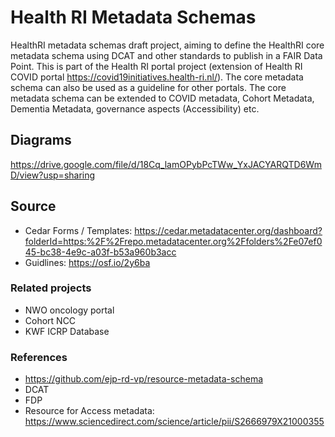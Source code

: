 # Health RI Metadata Schemas

HealthRI metadata schemas draft project, aiming to define the HealthRI core metadata schema using DCAT and other standards to publish in a FAIR Data Point. This is part of the Health RI portal project (extension of Health RI COVID portal https://covid19initiatives.health-ri.nl/). The core metadata schema can also be used as a guideline for other portals. 
The core metadata schema can be extended to COVID metadata, Cohort Metadata, Dementia Metadata, governance aspects (Accessibility) etc.

## Diagrams
https://drive.google.com/file/d/18Cq_lamOPybPcTWw_YxJACYARQTD6WmD/view?usp=sharing  

## Source
- Cedar Forms / Templates: 
https://cedar.metadatacenter.org/dashboard?folderId=https:%2F%2Frepo.metadatacenter.org%2Ffolders%2Fe07ef045-bc38-4e9c-a03f-b53a960b3acc
- Guidlines: https://osf.io/2y6ba

### Related projects
- NWO oncology portal
- Cohort NCC
- KWF ICRP Database


### References
- https://github.com/ejp-rd-vp/resource-metadata-schema
- DCAT
- FDP
- Resource for Access metadata: https://www.sciencedirect.com/science/article/pii/S2666979X21000355
